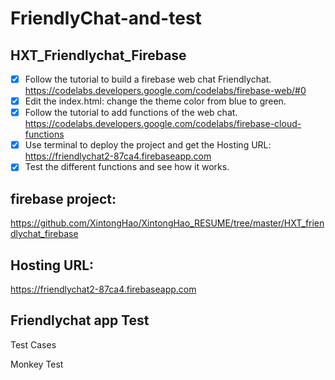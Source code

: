 # FriendlyChat-and-test

## HXT_Friendlychat_Firebase
- [x] Follow the tutorial to build a firebase web chat Friendlychat.
https://codelabs.developers.google.com/codelabs/firebase-web/#0 
- [x] Edit the index.html: change the theme color from blue to green.
- [x] Follow the tutorial to add functions of the web chat.
https://codelabs.developers.google.com/codelabs/firebase-cloud-functions
- [x] Use terminal to deploy the project and get the Hosting URL: https://friendlychat2-87ca4.firebaseapp.com
- [x] Test the different functions and see how it works.

## firebase project:
https://github.com/XintongHao/XintongHao_RESUME/tree/master/HXT_friendlychat_firebase

## Hosting URL:
 https://friendlychat2-87ca4.firebaseapp.com

## Friendlychat app Test

Test Cases


Monkey Test
